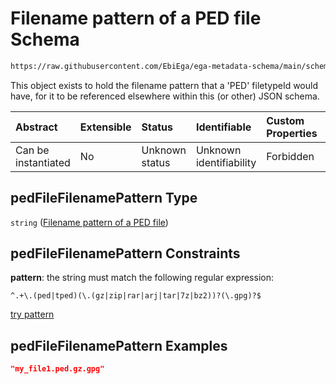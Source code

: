# Filename pattern of a PED file Schema

```txt
https://raw.githubusercontent.com/EbiEga/ega-metadata-schema/main/schemas/EGA.common-definitions.json#/$defs/pedFileFilenamePattern
```

This object exists to hold the filename pattern that a 'PED' filetypeId would have, for it to be referenced elsewhere within this (or other) JSON schema.

| Abstract            | Extensible | Status         | Identifiable            | Custom Properties | Additional Properties | Access Restrictions | Defined In                                                                                           |
| :------------------ | :--------- | :------------- | :---------------------- | :---------------- | :-------------------- | :------------------ | :--------------------------------------------------------------------------------------------------- |
| Can be instantiated | No         | Unknown status | Unknown identifiability | Forbidden         | Allowed               | none                | [EGA.common-definitions.json\*](../../../schemas/EGA.common-definitions.json "open original schema") |

## pedFileFilenamePattern Type

`string` ([Filename pattern of a PED file](ega-4-defs-filename-pattern-of-a-ped-file.md))

## pedFileFilenamePattern Constraints

**pattern**: the string must match the following regular expression:&#x20;

```regexp
^.+\.(ped|tped)(\.(gz|zip|rar|arj|tar|7z|bz2))?(\.gpg)?$
```

[try pattern](https://regexr.com/?expression=%5E.%2B%5C.\(ped%7Ctped\)\(%5C.\(gz%7Czip%7Crar%7Carj%7Ctar%7C7z%7Cbz2\)\)%3F\(%5C.gpg\)%3F%24 "try regular expression with regexr.com")

## pedFileFilenamePattern Examples

```json
"my_file1.ped.gz.gpg"
```
